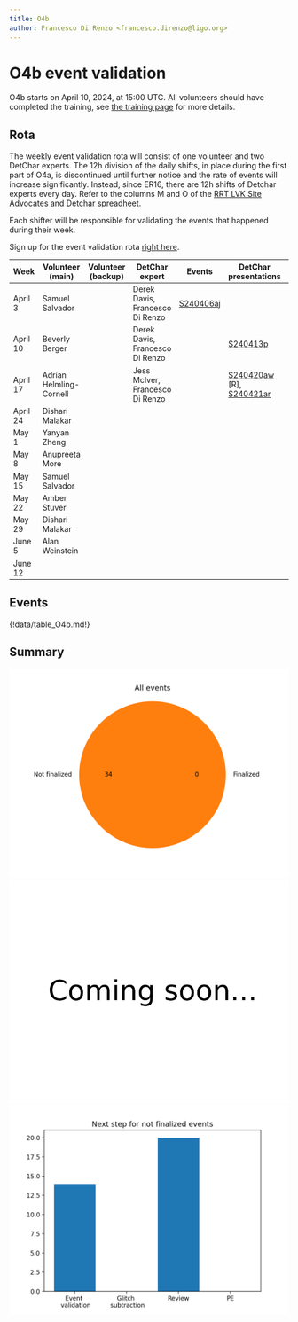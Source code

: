 ```yaml
---
title: O4b
author: Francesco Di Renzo <francesco.direnzo@ligo.org>
---
```


# O4b event validation

O4b starts on April 10, 2024, at 15:00 UTC. All volunteers should have completed the training, see [the training page](training.md) for more details.

## Rota

The weekly event validation rota will consist of one volunteer and two DetChar experts. The 12h division of the daily shifts, in place during the first part of O4a, is discontinued until further notice and the rate of events will increase significantly. Instead, since ER16, there are 12h shifts of Detchar experts every day. Refer to the columns M and O of the [RRT LVK Site Advocates and Detchar spreadheet](https://docs.google.com/spreadsheets/d/1MD9o4GlT5iW2oP5QWUt_T1UMVc2CbzizigK76fc8fr4/edit#gid=1967048006).

Each shifter will be responsible for validating the events that happened during their week.

Sign up for the event validation rota [right here](https://docs.google.com/document/d/1KG7r8cv---d1DZ6uqUmnudz8fZ_eBrCXiIMq8UDTfXA/edit#).


| Week        | Volunteer (main)        | Volunteer (backup)  | DetChar expert | Events | DetChar presentations | Notes |
|-------------|-------------------------|---------------------|----------------|--------|-------|--------|
| April 3     | Samuel Salvador         |                     | Derek Davis, Francesco Di Renzo | [S240406aj](https://gracedb.ligo.org/superevents/S240406aj/view/) |  | ER16 |
| April 10    | Beverly Berger          |                     | Derek Davis, Francesco Di Renzo| | [S240413p](https://gracedb.ligo.org/superevents/S240413p/view/) |    | 
| April 17    | Adrian Helmling-Cornell |                     | Jess McIver, Francesco Di Renzo |        | [S240420aw](https://gracedb.ligo.org/superevents/S240420aw/view/) [R], [S240421ar](https://gracedb.ligo.org/superevents/S240421ar/view/)      |        |
| April 24    | Dishari Malakar         |                     |                |        |       |        |
| May 1       | Yanyan Zheng            |                     |                |        |       |        |
| May 8       | Anupreeta More          |                     |                |        |       |        |
| May 15      | Samuel Salvador         |                     |                |        |       |        |
| May 22      | Amber Stuver            |                     |                |        |       |        |
| May 29      | Dishari Malakar         |                     |                |        |       |        |
| June 5      | Alan Weinstein          |                     |                |        |       |        |
| June 12     |                         |                     |                |        |       |        |



## Events

{!data/table_O4b.md!}

## Summary

![total](img/O4b_total.png)
![finalized](img/O4b_finalized.png)
![nfinalized](img/O4b_not_finalized.png)
